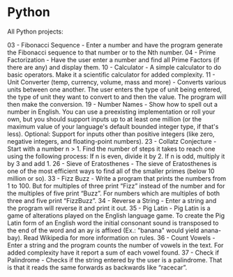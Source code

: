 # Python
All Python projects:

03 - Fibonacci Sequence - Enter a number and have the program generate the Fibonacci sequence to that number or to the Nth number.
04 - Prime Factorization - Have the user enter a number and find all Prime Factors (if there are any) and display them.
10 - Calculator - A simple calculator to do basic operators. Make it a scientific calculator for added complexity.
11 - Unit Converter (temp, currency, volume, mass and more) - Converts various units between one another. The user enters the type of unit being entered, the type of unit they want to convert to and then the value. The program will then make the conversion.
19 - Number Names - Show how to spell out a number in English. You can use a preexisting implementation or roll your own, but you should support inputs up to at least one million (or the maximum value of your language's default bounded integer type, if that's less). Optional: Support for inputs other than positive integers (like zero, negative integers, and floating-point numbers).
23 - Collatz Conjecture - Start with a number n > 1. Find the number of steps it takes to reach one using the following process: If n is even, divide it by 2. If n is odd, multiply it by 3 and add 1.
26 - Sieve of Eratosthenes - The sieve of Eratosthenes is one of the most efficient ways to find all of the smaller primes (below 10 million or so).
33 - Fizz Buzz - Write a program that prints the numbers from 1 to 100. But for multiples of three print “Fizz” instead of the number and for the multiples of five print “Buzz”. For numbers which are multiples of both three and five print “FizzBuzz”.
34 - Reverse a String - Enter a string and the program will reverse it and print it out.
35 - Pig Latin - Pig Latin is a game of alterations played on the English language game. To create the Pig Latin form of an English word the initial consonant sound is transposed to the end of the word and an ay is affixed (Ex.: "banana" would yield anana-bay). Read Wikipedia for more information on rules.
36 - Count Vowels - Enter a string and the program counts the number of vowels in the text. For added complexity have it report a sum of each vowel found.
37 - Check if Palindrome - Checks if the string entered by the user is a palindrome. That is that it reads the same forwards as backwards like “racecar”.
